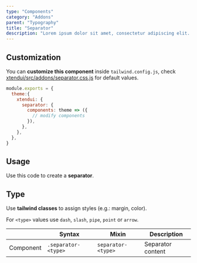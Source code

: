 ```yaml
---
type: "Components"
category: "Addons"
parent: "Typography"
title: "Separator"
description: "Lorem ipsum dolor sit amet, consectetur adipiscing elit. Nunc tempus laoreet leo sit amet iaculis."
---
```


## Customization

You can **customize this component** inside `tailwind.config.js`, check [xtendui/src/addons/separator.css.js](https://github.com/minimit/xtendui/blob/master/src/addons/separator.css.js) for default values.

```jsx
module.exports = {
  theme:{
    xtendui: {
      separator: {
        components: theme => ({
          // modify components
        }),
      },
    },
  },
}
```

## Usage

Use this code to create a **separator**.

<demo>
  <demovanilla src="vanilla/components/addons/separator">
  </demovanilla>
</demo>

## Type

Use **tailwind classes** to assign styles (e.g.: margin, color).

For `<type>` values use `dash`, `slash`, `pipe`, `point` or `arrow`.

<div class="table-scroll">

|                      | Syntax                          | Mixin            | Description                   |
| ----------------------- | ----------------------------------------- | -----------------------------| ----------------------------- |
| Component                  | `.separator-<type>`                     | `separator-<type>`                | Separator content            |

</div>

<demo>
  <demovanilla src="vanilla/components/addons/separator-type">
  </demovanilla>
</demo>
